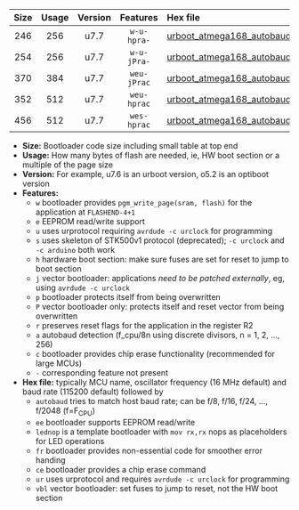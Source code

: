 |Size|Usage|Version|Features|Hex file|
|:-:|:-:|:-:|:-:|:--|
|246|256|u7.7|`w-u-hpra-`|[urboot_atmega168_autobaud_lednop_ur.hex](https://raw.githubusercontent.com/stefanrueger/urboot.hex/main/mcus/atmega168/autobaud/urboot_atmega168_autobaud_lednop_ur.hex)|
|254|256|u7.7|`w-u-jPra-`|[urboot_atmega168_autobaud_ur_vbl.hex](https://raw.githubusercontent.com/stefanrueger/urboot.hex/main/mcus/atmega168/autobaud/urboot_atmega168_autobaud_ur_vbl.hex)|
|370|384|u7.7|`weu-jPrac`|[urboot_atmega168_autobaud_ee_lednop_fr_ce_ur_vbl.hex](https://raw.githubusercontent.com/stefanrueger/urboot.hex/main/mcus/atmega168/autobaud/urboot_atmega168_autobaud_ee_lednop_fr_ce_ur_vbl.hex)|
|352|512|u7.7|`weu-hprac`|[urboot_atmega168_autobaud_ee_lednop_fr_ce_ur.hex](https://raw.githubusercontent.com/stefanrueger/urboot.hex/main/mcus/atmega168/autobaud/urboot_atmega168_autobaud_ee_lednop_fr_ce_ur.hex)|
|456|512|u7.7|`wes-hprac`|[urboot_atmega168_autobaud_ee_lednop_fr_ce.hex](https://raw.githubusercontent.com/stefanrueger/urboot.hex/main/mcus/atmega168/autobaud/urboot_atmega168_autobaud_ee_lednop_fr_ce.hex)|

- **Size:** Bootloader code size including small table at top end
- **Usage:** How many bytes of flash are needed, ie, HW boot section or a multiple of the page size
- **Version:** For example, u7.6 is an urboot version, o5.2 is an optiboot version
- **Features:**
  + `w` bootloader provides `pgm_write_page(sram, flash)` for the application at `FLASHEND-4+1`
  + `e` EEPROM read/write support
  + `u` uses urprotocol requiring `avrdude -c urclock` for programming
  + `s` uses skeleton of STK500v1 protocol (deprecated); `-c urclock` and `-c arduino` both work
  + `h` hardware boot section: make sure fuses are set for reset to jump to boot section
  + `j` vector bootloader: applications *need to be patched externally*, eg, using `avrdude -c urclock`
  + `p` bootloader protects itself from being overwritten
  + `P` vector bootloader only: protects itself and reset vector from being overwritten
  + `r` preserves reset flags for the application in the register R2
  + `a` autobaud detection (f_cpu/8n using discrete divisors, n = 1, 2, ..., 256)
  + `c` bootloader provides chip erase functionality (recommended for large MCUs)
  + `-` corresponding feature not present
- **Hex file:** typically MCU name, oscillator frequency (16 MHz default) and baud rate (115200 default) followed by
  + `autobaud` tries to match host baud rate; can be f/8, f/16, f/24, ..., f/2048 (f=F<sub>CPU</sub>)
  + `ee` bootloader supports EEPROM read/write
  + `lednop` is a template bootloader with `mov rx,rx` nops as placeholders for LED operations
  + `fr` bootloader provides non-essential code for smoother error handing
  + `ce` bootloader provides a chip erase command
  + `ur` uses urprotocol and requires `avrdude -c urclock` for programming
  + `vbl` vector bootloader: set fuses to jump to reset, not the HW boot section
